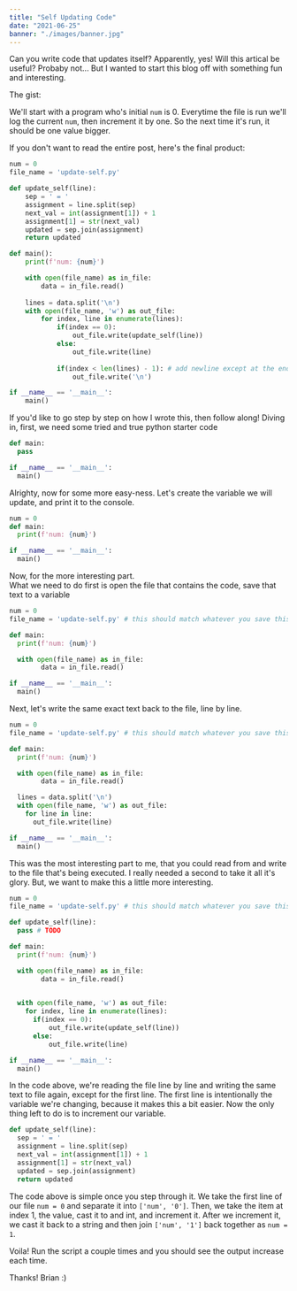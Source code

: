 ```yaml
---
title: "Self Updating Code"
date: "2021-06-25"
banner: "./images/banner.jpg"
---
```


Can you write code that updates itself?  Apparently, yes!
Will this artical be useful? Probaby not... But I wanted to start this blog off with something
fun and interesting.

The gist:

We'll start with a program who's initial `num` is 0.  Everytime the file is run we'll log the current `num`, then increment it by one.
So the next time it's run, it should be one value bigger.

If you don't want to read the entire post, here's the final product:
```python
num = 0
file_name = 'update-self.py'

def update_self(line):
    sep = ' = '
    assignment = line.split(sep)
    next_val = int(assignment[1]) + 1
    assignment[1] = str(next_val)
    updated = sep.join(assignment)
    return updated

def main():
    print(f'num: {num}')

    with open(file_name) as in_file:
        data = in_file.read()
    
    lines = data.split('\n')
    with open(file_name, 'w') as out_file:
        for index, line in enumerate(lines):
            if(index == 0):
                out_file.write(update_self(line))
            else:
                out_file.write(line)
            
            if(index < len(lines) - 1): # add newline except at the end
                out_file.write('\n')

if __name__ == '__main__':
    main()
```

If you'd like to go step by step on how I wrote this, then follow along!
Diving in, first, we need some tried and true python starter code
```python
def main:
  pass

if __name__ == '__main__':
  main()
```

Alrighty, now for some more easy-ness.  Let's create the variable we will update, and print it to the console.
```python
num = 0
def main:
  print(f'num: {num}')

if __name__ == '__main__':
  main()
```

Now, for the more interesting part.  
What we need to do first is open the file that contains the code, save that text to a variable
```python
num = 0
file_name = 'update-self.py' # this should match whatever you save this file as

def main:
  print(f'num: {num}')

  with open(file_name) as in_file:
        data = in_file.read()

if __name__ == '__main__':
  main()
```

Next, let's write the same exact text back to the file, line by line. 
```python
num = 0
file_name = 'update-self.py' # this should match whatever you save this file as

def main:
  print(f'num: {num}')

  with open(file_name) as in_file:
        data = in_file.read()

  lines = data.split('\n')
  with open(file_name, 'w') as out_file:
    for line in line:
      out_file.write(line)

if __name__ == '__main__':
  main()
```

This was the most interesting part to me, that you could read from and write to the file that's being executed.
I really needed a second to take it all it's glory.
But, we want to make this a little more interesting.
```python
num = 0
file_name = 'update-self.py' # this should match whatever you save this file as

def update_self(line):
  pass # TODO

def main:
  print(f'num: {num}')

  with open(file_name) as in_file:
        data = in_file.read()

  
  with open(file_name, 'w') as out_file:
    for index, line in enumerate(lines):
      if(index == 0):
          out_file.write(update_self(line))
      else:
          out_file.write(line)

if __name__ == '__main__':
  main()
```

In the code above, we're reading the file line by line and writing the same text to file again, except for the first line.
The first line is intentionally the variable we're changing, because it makes this a bit easier. 
Now the only thing left to do is to increment our variable.

```python
def update_self(line):
  sep = ' = '
  assignment = line.split(sep)
  next_val = int(assignment[1]) + 1
  assignment[1] = str(next_val)
  updated = sep.join(assignment)
  return updated
```

The code above is simple once you step through it.
We take the first line of our file `num = 0` and separate it into `['num', '0']`.
Then, we take the item at index 1, the value, cast it to and int, and increment it.
After we increment it, we cast it back to a string and then join `['num', '1']`
back together as `num = 1`.

Voila!  Run the script a couple times and you should see the output increase each time.

Thanks!
Brian :)
